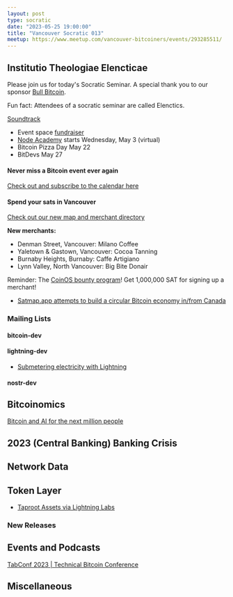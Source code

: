 ```yaml
---
layout: post
type: socratic
date: "2023-05-25 19:00:00"
title: "Vancouver Socratic 013"
meetup: https://www.meetup.com/vancouver-bitcoiners/events/293285511/
---
```


## Institutio Theologiae Elencticae

Please join us for today's Socratic Seminar. A special thank you to our sponsor [Bull Bitcoin](https://www.bullbitcoin.com/).

Fun fact: Attendees of a socratic seminar are called Elenctics.

[Soundtrack](https://player.wavlake.com/track/bd2a13fe-437c-4196-a459-e5e9ed527694)

- Event space [fundraiser](https://we.encrypt.cash/apps/Rtmw2g9RCtXVYtha1Set4smVmkk/crowdfund)
- [Node Academy](https://www.nodeacademy.org/) starts Wednesday, May 3 (virtual)
- Bitcoin Pizza Day May 22
- BitDevs May 27

#### Never miss a Bitcoin event ever again

[Check out and subscribe to the calendar here](/events)

#### Spend your sats in Vancouver

[Check out our new map and merchant directory](/map)

**New merchants:**

- Denman Street, Vancouver: Milano Coffee
- Yaletown & Gastown, Vancouver: Cocoa Tanning
- Burnaby Heights, Burnaby: Caffe Artigiano
- Lynn Valley, North Vancouver: Big Bite Donair

Reminder: The [CoinOS bounty program](https://twitter.com/VanBitcoiners/status/1623519974131367937)! Get 1,000,000 SAT for signing up a merchant!

- [Satmap.app attempts to build a circular Bitcoin economy in/from Canada](https://satmap.app)

### Mailing Lists

#### bitcoin-dev


#### lightning-dev
- [Submetering electricity with Lightning](http://andyschroder.com/DistributedCharge/)


<!-- #### dlc-dev -->

#### nostr-dev


<!-- ### Optech -->

## Bitcoinomics
[Bitcoin and AI for the next million people](https://positiveblue.substack.com/p/building-for-the-next-million-bitcoin)


## 2023 (Central Banking) Banking Crisis


## Network Data
<!-- ## Research -->


<!-- ## InfoSec -->

## Token Layer
- [Taproot Assets via Lightning Labs](https://docs.lightning.engineering/the-lightning-network/taproot-assets) 


### New Releases



## Events and Podcasts
[TabConf 2023 | Technical Bitcoin Conference](https://2023.tabconf.com/)


## Miscellaneous


